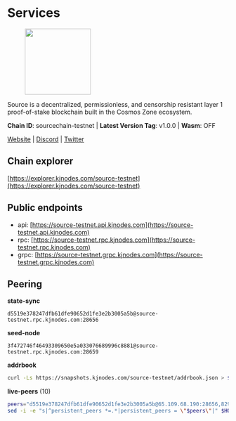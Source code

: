 # Services

<figure><img src="https://raw.githubusercontent.com/kj89/testnet_manuals/main/pingpub/logos/source.png" width="150" alt=""><figcaption></figcaption></figure>

Source is a decentralized, permissionless, and censorship resistant layer 1 proof-of-stake blockchain built in the Cosmos Zone ecosystem.

**Chain ID**: sourcechain-testnet | **Latest Version Tag**: v1.0.0 | **Wasm**: OFF

[Website](https://www.sourceprotocol.io/) | [Discord](https://discord.io/SourceProtocol) | [Twitter](https://www.twitter.com/sourceprotocol_)




## Chain explorer
[https://explorer.kjnodes.com/source-testnet](https://explorer.kjnodes.com/source-testnet)

## Public endpoints

* api: [https://source-testnet.api.kjnodes.com](https://source-testnet.api.kjnodes.com)
* rpc: [https://source-testnet.rpc.kjnodes.com](https://source-testnet.rpc.kjnodes.com)
* grpc: [https://source-testnet.grpc.kjnodes.com](https://source-testnet.grpc.kjnodes.com)

## Peering

**state-sync**

```text
d5519e378247dfb61dfe90652d1fe3e2b3005a5b@source-testnet.rpc.kjnodes.com:28656
```

**seed-node**

```text
3f472746f46493309650e5a033076689996c8881@source-testnet.rpc.kjnodes.com:28659
```

**addrbook**
```bash
curl -Ls https://snapshots.kjnodes.com/source-testnet/addrbook.json > $HOME/.source/config/addrbook.json
```

**live-peers** (10)
```bash
peers="d5519e378247dfb61dfe90652d1fe3e2b3005a5b@65.109.68.190:28656,829e2377df43a9f8e43ac6d886763c2a7b27a77c@195.2.93.179:26656,82d31c68dd604bbcd547eef014df465ee986b1d0@193.46.243.160:26656,b815f89bded823a45806ea516468c50c35490eb7@95.217.155.125:26656,9d16b552697cdce3c8b4f23de53708533d99bc59@165.232.144.133:26656,492d7c007dd37f05d2b469865685eb9e4460a379@35.87.85.162:26656,fae907ab505bfd41fc2499bd002fd58adc6fc68a@173.249.26.69:26656,383a0684aadfe507e097c36b34d6243da59d9ed5@207.180.232.91:26656,4ede26dd5fbb87bd9dba462fe2c3c3e39e15c8f2@207.180.224.128:46656,ddb472d197b8a732bb3f8878035603769aa4c85b@161.35.75.82:26656"
sed -i -e "s|^persistent_peers *=.*|persistent_peers = \"$peers\"|" $HOME/.source/config/config.toml
```
